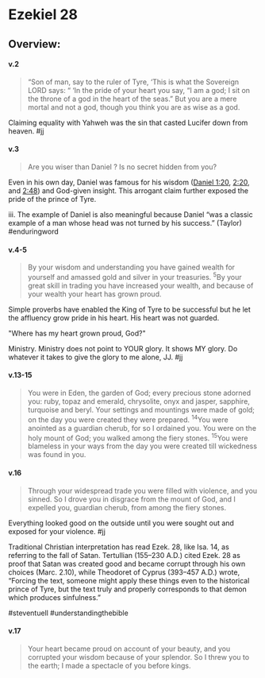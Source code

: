# Ezekiel 28

## Overview:


#### v.2
>“Son of man, say to the ruler of Tyre, ‘This is what the Sovereign LORD says: “ ‘In the pride of your heart you say, “I am a god; I sit on the throne of a god in the heart of the seas.” But you are a mere mortal and not a god, though you think you are as wise as a god.

Claiming equality with Yahweh was the sin that casted Lucifer down from heaven.
#jj 

#### v.3
>Are you wiser than Daniel ? Is no secret hidden from you?

Even in his own day, Daniel was famous for his wisdom ([Daniel 1:20](Daniel1#v.20), [2:20](Daniel2#v.20), and [2:48](Daniel2#v.48)) and God-given insight. This arrogant claim further exposed the pride of the prince of Tyre.

iii. The example of Daniel is also meaningful because Daniel “was a classic example of a man whose head was not turned by his success.” (Taylor)
#enduringword 

#### v.4-5
>By your wisdom and understanding you have gained wealth for yourself and amassed gold and silver in your treasuries. <sup>5</sup>By your great skill in trading you have increased your wealth, and because of your wealth your heart has grown proud.

Simple proverbs have enabled the King of Tyre to be successful but he let the affluency grow pride in his heart. His heart was not guarded.

"Where has my heart grown proud, God?"

Ministry. Ministry does not point to YOUR glory. It shows MY glory. Do whatever it takes to give the glory to me alone, JJ.
#jj 

#### v.13-15
>You were in Eden, the garden of God; every precious stone adorned you: ruby, topaz and emerald, chrysolite, onyx and jasper, sapphire, turquoise and beryl. Your settings and mountings were made of gold; on the day you were created they were prepared. <sup>14</sup>You were anointed as a guardian cherub, for so I ordained you. You were on the holy mount of God; you walked among the fiery stones. <sup>15</sup>You were blameless in your ways from the day you were created till wickedness was found in you.

#### v.16
>Through your widespread trade you were filled with violence, and you sinned. So I drove you in disgrace from the mount of God, and I expelled you, guardian cherub, from among the fiery stones.

Everything looked good on the outside until you were sought out and exposed for your violence.
#jj 

Traditional Christian interpretation has read Ezek. 28, like Isa. 14, as referring to the fall of Satan. Tertullian (155–230 A.D.) cited Ezek. 28 as proof that Satan was created good and became corrupt through his own choices (Marc. 2.10), while Theodoret of Cyprus (393–457 A.D.) wrote, “Forcing the text, someone might apply these things even to the historical prince of Tyre, but the text truly and properly corresponds to that demon which produces sinfulness.”

#steventuell #understandingthebible 

#### v.17
>Your heart became proud on account of your beauty, and you corrupted your wisdom because of your splendor. So I threw you to the earth; I made a spectacle of you before kings.


